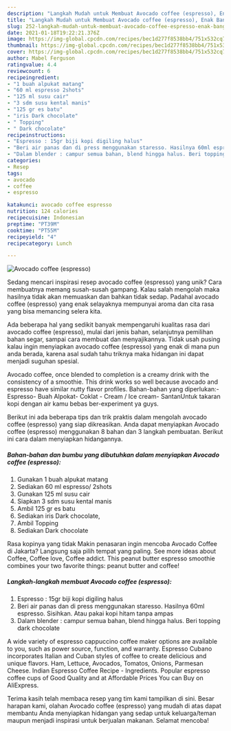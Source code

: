 ```yaml
---
description: "Langkah Mudah untuk Membuat Avocado coffee (espresso), Enak Banget"
title: "Langkah Mudah untuk Membuat Avocado coffee (espresso), Enak Banget"
slug: 252-langkah-mudah-untuk-membuat-avocado-coffee-espresso-enak-banget
date: 2021-01-18T19:22:21.376Z
image: https://img-global.cpcdn.com/recipes/bec1d277f8538bb4/751x532cq70/avocado-coffee-espresso-foto-resep-utama.jpg
thumbnail: https://img-global.cpcdn.com/recipes/bec1d277f8538bb4/751x532cq70/avocado-coffee-espresso-foto-resep-utama.jpg
cover: https://img-global.cpcdn.com/recipes/bec1d277f8538bb4/751x532cq70/avocado-coffee-espresso-foto-resep-utama.jpg
author: Mabel Ferguson
ratingvalue: 4.4
reviewcount: 6
recipeingredient:
- "1 buah alpukat matang"
- "60 ml espresso 2shots"
- "125 ml susu cair"
- "3 sdm susu kental manis"
- "125 gr es batu"
- "iris Dark chocolate"
- " Topping"
- " Dark chocolate"
recipeinstructions:
- "Espresso : 15gr biji kopi digiling halus"
- "Beri air panas dan di press menggunakan staresso. Hasilnya 60ml espresso. Sisihkan. Atau pakai kopi hitam tanpa ampas"
- "Dalam blender : campur semua bahan, blend hingga halus. Beri topping dark chocolate"
categories:
- Resep
tags:
- avocado
- coffee
- espresso

katakunci: avocado coffee espresso 
nutrition: 124 calories
recipecuisine: Indonesian
preptime: "PT39M"
cooktime: "PT55M"
recipeyield: "4"
recipecategory: Lunch

---
```



![Avocado coffee (espresso)](https://img-global.cpcdn.com/recipes/bec1d277f8538bb4/751x532cq70/avocado-coffee-espresso-foto-resep-utama.jpg)

Sedang mencari inspirasi resep avocado coffee (espresso) yang unik? Cara membuatnya memang susah-susah gampang. Kalau salah mengolah maka hasilnya tidak akan memuaskan dan bahkan tidak sedap. Padahal avocado coffee (espresso) yang enak selayaknya mempunyai aroma dan cita rasa yang bisa memancing selera kita.

Ada beberapa hal yang sedikit banyak mempengaruhi kualitas rasa dari avocado coffee (espresso), mulai dari jenis bahan, selanjutnya pemilihan bahan segar, sampai cara membuat dan menyajikannya. Tidak usah pusing kalau ingin menyiapkan avocado coffee (espresso) yang enak di mana pun anda berada, karena asal sudah tahu triknya maka hidangan ini dapat menjadi suguhan spesial.

Avocado coffee, once blended to completion is a creamy drink with the consistency of a smoothie. This drink works so well because avocado and espresso have similar nutty flavor profiles. Bahan-bahan yang diperlukan:- Espresso- Buah Alpokat- Coklat - Cream / Ice cream- SantanUntuk takaran kopi dengan air kamu bebas ber-experiment ya guys.


Berikut ini ada beberapa tips dan trik praktis dalam mengolah avocado coffee (espresso) yang siap dikreasikan. Anda dapat menyiapkan Avocado coffee (espresso) menggunakan 8 bahan dan 3 langkah pembuatan. Berikut ini cara dalam menyiapkan hidangannya.

<!--inarticleads1-->

##### Bahan-bahan dan bumbu yang dibutuhkan dalam menyiapkan Avocado coffee (espresso):

1. Gunakan 1 buah alpukat matang
1. Sediakan 60 ml espresso/ 2shots
1. Gunakan 125 ml susu cair
1. Siapkan 3 sdm susu kental manis
1. Ambil 125 gr es batu
1. Sediakan iris Dark chocolate,
1. Ambil  Topping
1. Sediakan  Dark chocolate


Rasa kopinya yang tidak Makin penasaran ingin mencoba Avocado Coffee di Jakarta? Langsung saja pilih tempat yang paling. See more ideas about Coffee, Coffee love, Coffee addict. This peanut butter espresso smoothie combines your two favorite things: peanut butter and coffee! 

<!--inarticleads2-->

##### Langkah-langkah membuat Avocado coffee (espresso):

1. Espresso : 15gr biji kopi digiling halus
1. Beri air panas dan di press menggunakan staresso. Hasilnya 60ml espresso. Sisihkan. Atau pakai kopi hitam tanpa ampas
1. Dalam blender : campur semua bahan, blend hingga halus. Beri topping dark chocolate


A wide variety of espresso cappuccino coffee maker options are available to you, such as power source, function, and warranty. Espresso Cubano incorporates Italian and Cuban styles of coffee to create delicious and unique flavors. Ham, Lettuce, Avocados, Tomatos, Onions, Parmesan Cheese. Indian Espresso Coffee Recipe - Ingredients. Popular espresso coffee cups of Good Quality and at Affordable Prices You can Buy on AliExpress. 

Terima kasih telah membaca resep yang tim kami tampilkan di sini. Besar harapan kami, olahan Avocado coffee (espresso) yang mudah di atas dapat membantu Anda menyiapkan hidangan yang sedap untuk keluarga/teman maupun menjadi inspirasi untuk berjualan makanan. Selamat mencoba!
